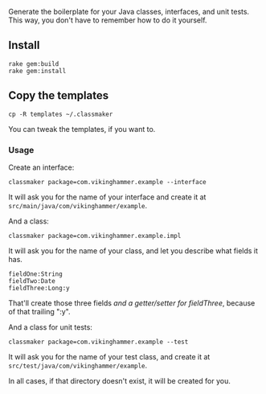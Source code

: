 Generate the boilerplate for your Java classes, interfaces, and unit tests. This way, you don't have to remember how to do it yourself.

## Install

```
rake gem:build
rake gem:install
```

## Copy the templates

```
cp -R templates ~/.classmaker
```

You can tweak the templates, if you want to.

### Usage

Create an interface:

```
classmaker package=com.vikinghammer.example --interface
```

It will ask you for the name of your interface and create it at ```src/main/java/com/vikinghammer/example```.

And a class:

```
classmaker package=com.vikinghammer.example.impl
```

It will ask you for the name of your class, and let you describe what fields it has.

```
fieldOne:String
fieldTwo:Date
fieldThree:Long:y
```

That'll create those three fields _and a getter/setter for fieldThree_, because of that trailing ":y".

And a class for unit tests:

```
classmaker package=com.vikinghammer.example --test
```

It will ask you for the name of your test class, and create it at ```src/test/java/com/vikinghammer/example```.

In all cases, if that directory doesn't exist, it will be created for you.
